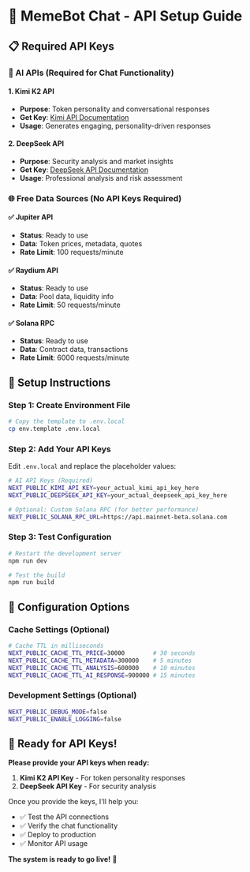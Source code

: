 # 🔑 MemeBot Chat - API Setup Guide

## 📋 Required API Keys

### 🤖 AI APIs (Required for Chat Functionality)

#### 1. Kimi K2 API
- **Purpose**: Token personality and conversational responses
- **Get Key**: [Kimi API Documentation](https://kimi.com/api)
- **Usage**: Generates engaging, personality-driven responses

#### 2. DeepSeek API  
- **Purpose**: Security analysis and market insights
- **Get Key**: [DeepSeek API Documentation](https://platform.deepseek.com/)
- **Usage**: Professional analysis and risk assessment

### 🌐 Free Data Sources (No API Keys Required)

#### ✅ Jupiter API
- **Status**: Ready to use
- **Data**: Token prices, metadata, quotes
- **Rate Limit**: 100 requests/minute

#### ✅ Raydium API
- **Status**: Ready to use  
- **Data**: Pool data, liquidity info
- **Rate Limit**: 50 requests/minute

#### ✅ Solana RPC
- **Status**: Ready to use
- **Data**: Contract data, transactions
- **Rate Limit**: 6000 requests/minute

## 🚀 Setup Instructions

### Step 1: Create Environment File
```bash
# Copy the template to .env.local
cp env.template .env.local
```

### Step 2: Add Your API Keys
Edit `.env.local` and replace the placeholder values:

```bash
# AI API Keys (Required)
NEXT_PUBLIC_KIMI_API_KEY=your_actual_kimi_api_key_here
NEXT_PUBLIC_DEEPSEEK_API_KEY=your_actual_deepseek_api_key_here

# Optional: Custom Solana RPC (for better performance)
NEXT_PUBLIC_SOLANA_RPC_URL=https://api.mainnet-beta.solana.com
```

### Step 3: Test Configuration
```bash
# Restart the development server
npm run dev

# Test the build
npm run build
```

## 🔧 Configuration Options

### Cache Settings (Optional)
```bash
# Cache TTL in milliseconds
NEXT_PUBLIC_CACHE_TTL_PRICE=30000        # 30 seconds
NEXT_PUBLIC_CACHE_TTL_METADATA=300000    # 5 minutes  
NEXT_PUBLIC_CACHE_TTL_ANALYSIS=600000    # 10 minutes
NEXT_PUBLIC_CACHE_TTL_AI_RESPONSE=900000 # 15 minutes
```

### Development Settings (Optional)
```bash
NEXT_PUBLIC_DEBUG_MODE=false
NEXT_PUBLIC_ENABLE_LOGGING=false
```

## 🎯 Ready for API Keys!

**Please provide your API keys when ready:**

1. **Kimi K2 API Key** - For token personality responses
2. **DeepSeek API Key** - For security analysis

Once you provide the keys, I'll help you:
- ✅ Test the API connections
- ✅ Verify the chat functionality  
- ✅ Deploy to production
- ✅ Monitor API usage

**The system is ready to go live!** 🚀 